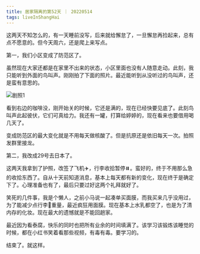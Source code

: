 ```yaml
---
title: 居家隔离的第52天 ｜ 20220514
tags: liveInShangHai
---
```


这两天不知怎么的，有一天睡前没写，后来就给懈怠了，一旦懈怠再捡起来，总有点不愿意的。但今天周六，还是爬上来写点。

第一，我们小区变成了防范区了。

虽然现在大家还都是在家里不出来的状态，小区里面也没有人随意走动。此刻，我只能听到外面的鸟叫声。刚刚拍了下面的照片。最近能听到从没听过的鸟叫声，还是蛮有意思的。

![剧照1](https://mikanup.github.io/assets/media/20220514_liveInShangHai_01.jpeg "剧照1")

看到右边的咖啡没，刚开始关的时候，它还是满的，现在已经快要见底了。此刻鸟叫声此起彼伏，它们可真给力。我还有一罐，打算给婷婷的，现在看来也要借用喝几天了。

变成防范区的最大变化就是不用每天做核酸了。但是抗原还是依旧每天一次。拍照发群里接龙。

第二，我改成29号去日本了。

这两天我拿到了护照，改签了飞机✈️，行李收拾暂停⏸️。蛮好的，终于不用那么急的收拾东西了。自从十天前知道消息，基本上每天都有新的变化，现在终于是确定下了。心理准备也有了，最后只要过好这两个礼拜就好了。

笑死的几件事，我是个懒人，之前小马说一起凑单买面膜，而我买来几乎没用过，为了能减少点行李🧳重量，最近疯狂用面膜。现在基本上水乳都空了，也是为了清内存的化妆。现在最大的遗憾就是不能回趟家。

最近因为看泰腐，快乐的同时也把所有业余的时间填满了。该学习该锻炼该睡觉的时候，都在小红书笑着看那些视频，有毒有毒。要学习的。

结束了。就这样。
